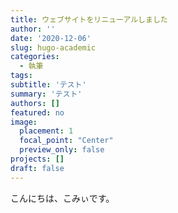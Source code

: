 ```yaml
---
title: ウェブサイトをリニューアルしました
author: ''
date: '2020-12-06'
slug: hugo-academic
categories:
  - 執筆
tags:
subtitle: 'テスト'
summary: 'テスト'
authors: []
featured: no
image:
  placement: 1
  focal_point: "Center"
  preview_only: false
projects: []
draft: false
---
```


こんにちは、こみぃです。